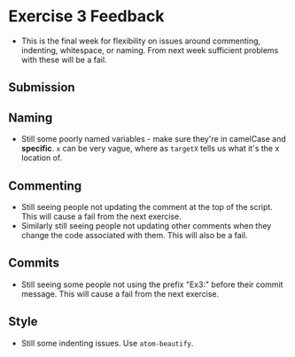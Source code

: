 # Exercise 3 Feedback

- This is the final week for flexibility on issues around commenting, indenting, whitespace, or naming. From next week sufficient problems with these will be a fail.

## Submission


## Naming

- Still some poorly named variables - make sure they're in camelCase and __specific__. `x` can be very vague, where as `targetX` tells us what it's the x location of. 

## Commenting

- Still seeing people not updating the comment at the top of the script. This will cause a fail from the next exercise.
- Similarly still seeing people not updating other comments when they change the code associated with them. This will also be a fail.

## Commits

- Still seeing some people not using the prefix "Ex3:" before their commit message. This will cause a fail from the next exercise.

## Style

- Still some indenting issues. Use `atom-beautify`.
